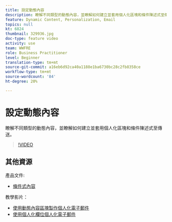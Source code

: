 ```yaml
---
title: 設定動態內容
description: 瞭解不同類型的動態內容，並瞭解如何建立並套用個人化區塊和條件陳述式至傳送。
feature: Dynamic Content, Personalization, Email
topics: null
kt: 6824
thumbnail: 329936.jpg
doc-type: feature video
activity: use
team: WWFRE
role: Business Practitioner
level: Beginner
translation-type: tm+mt
source-git-commit: a16eb6d92ca40a1188e1ba6730bc28c2fb8358ce
workflow-type: tm+mt
source-wordcount: '84'
ht-degree: 20%

---
```



# 設定動態內容

瞭解不同類型的動態內容，並瞭解如何建立並套用個人化區塊和條件陳述式至傳送。

>[!VIDEO](https://video.tv.adobe.com/v/329936?quality=12)

## 其他資源

產品文件:

* [條件式內容](https://docs.adobe.com/content/help/en/campaign-classic/using/sending-messages/personalizing-deliveries/conditional-content.html)

教學影片：

* [使用動態內容區塊製作個人化電子郵件](/help/sending-messages/email-channel/personalization-with-dynamic-content-blocks.md)
* [使用個人化欄位個人化電子郵件](/help/sending-messages/email-channel/personalizing-emails-using-personalization-fields.md)
